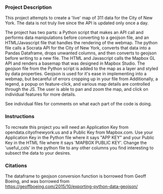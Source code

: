 ### Project Description
  This project attempts to create a 'live' map of 311 data for the City of New York. The data is not truly live since the API is updated only once a day.

  The project has two parts: a Python script that makes an API call and performs data manipulations before converting to a
geojson file, and an HTML/Javascript file that handles the rendering of the webmap. The python file calls a Socrata API for
the City of New York, converts that data into a Pandas Dataframe, drops unwanted columns, and then converts to geojson before
writing to a new file. The HTML and Javascript calls the Mapbox GL API and renders a basemap that was designed in Mapbox
Studio. The geojson file from the Python script is added to the map as a layer and styled by data properties. Geojson is used for it's ease in implementing into a webmap, but becareful of errors cropping up in your file from  Additionally, a
legend, a popup on feature-click, and various map details are controlled through the JS. The user is able to pan and zoom the
map, and click on individual features for more details.

See individual files for comments on what each part of the code is doing.

### Instructions
  To recreate this project you will need an Application Key from opendata.cityofnewyork.us and a Public Key from Mapbox.com. Use your Application Key in the Python file where it says "APP KEY" and your Public Key in the HTML file where it says 'MAPBOX PUBLIC KEY'. Change the 'useful_cols' in the python file to any other columns you find interesting to subsect the data to your desires.
  
### Citations
  The dataframe to geojson conversion function is borrowed from Geoff Boeing, and was borrowed from https://geoffboeing.com/2015/10/exporting-python-data-geojson/
